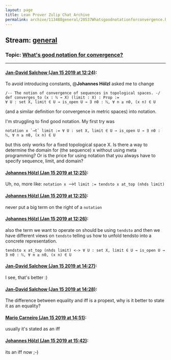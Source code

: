 ```yaml
---
layout: page
title: Lean Prover Zulip Chat Archive 
permalink: archive/113488general/20537Whatsgoodnotationforconvergence.html
---
```


## Stream: [general](index.html)
### Topic: [What's good notation for convergence?](20537Whatsgoodnotationforconvergence.html)

---

#### [Jan-David Salchow (Jan 15 2019 at 12:24)](https://leanprover.zulipchat.com/#narrow/stream/113488-general/topic/What%27s%20good%20notation%20for%20convergence%3F/near/155162064):
To avoid introducing constants, @**Johannes Hölzl** asked me to change

```lean
/-- The notion of convergence of sequences in topological spaces. -/
def converges_to (x : ℕ → X) (limit : X) : Prop :=
∀ U : set X, limit ∈ U → is_open U → ∃ n0 : ℕ, ∀ n ≥ n0, (x n) ∈ U
```

(and a similar definition for convergence in metric spaces) into notation.

I'm struggling to find good notation. My first try was

```lean 
notation x `⟶t` limit := ∀ U : set X, limit ∈ U → is_open U → ∃ n0 : ℕ, ∀ n ≥ n0, (x n) ∈ U
```

but this only works for a fixed topological space X. Is there a way to determine the domain for (the sequence) x without using meta programming? Or is the price for using notation that you always have to specify sequence, limit, and domain?

#### [Johannes Hölzl (Jan 15 2019 at 12:25)](https://leanprover.zulipchat.com/#narrow/stream/113488-general/topic/What%27s%20good%20notation%20for%20convergence%3F/near/155162103):
Uh, no, more like: `notation x `⟶t` limit := tendsto x at_top (nhds limit)`

#### [Johannes Hölzl (Jan 15 2019 at 12:25)](https://leanprover.zulipchat.com/#narrow/stream/113488-general/topic/What%27s%20good%20notation%20for%20convergence%3F/near/155162107):
never put a big term on the right of a `notation`

#### [Johannes Hölzl (Jan 15 2019 at 12:26)](https://leanprover.zulipchat.com/#narrow/stream/113488-general/topic/What%27s%20good%20notation%20for%20convergence%3F/near/155162167):
also the term we want to operate on should be using `tendsto` and then we have different views on `tendsto` telling us how to unfold tendsto into a concrete representation.
```lean
tendsto x at_top (nhds limit) <-> ∀ U : set X, limit ∈ U → is_open U → ∃ n0 : ℕ, ∀ n ≥ n0, (x n) ∈ U
```

#### [Jan-David Salchow (Jan 15 2019 at 14:27)](https://leanprover.zulipchat.com/#narrow/stream/113488-general/topic/What%27s%20good%20notation%20for%20convergence%3F/near/155168674):
I see, that's better :)

#### [Jan-David Salchow (Jan 15 2019 at 14:28)](https://leanprover.zulipchat.com/#narrow/stream/113488-general/topic/What%27s%20good%20notation%20for%20convergence%3F/near/155168742):
The difference between equality and iff is a propext, why is it better to state it as an equality?

#### [Mario Carneiro (Jan 15 2019 at 14:51)](https://leanprover.zulipchat.com/#narrow/stream/113488-general/topic/What%27s%20good%20notation%20for%20convergence%3F/near/155170227):
usually it's stated as an iff

#### [Johannes Hölzl (Jan 15 2019 at 15:42)](https://leanprover.zulipchat.com/#narrow/stream/113488-general/topic/What%27s%20good%20notation%20for%20convergence%3F/near/155173772):
its an iff now ;-)

